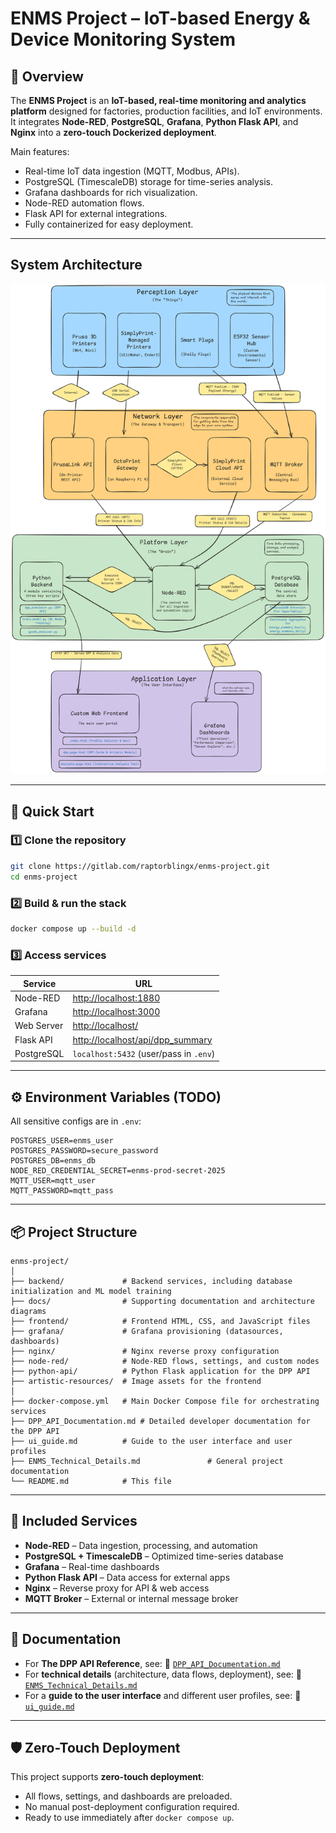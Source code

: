 # **ENMS Project** – IoT-based Energy & Device Monitoring System

## 📌 Overview

The **ENMS Project** is an **IoT-based, real-time monitoring and analytics platform** designed for factories, production facilities, and IoT environments.
It integrates **Node-RED**, **PostgreSQL**, **Grafana**, **Python Flask API**, and **Nginx** into a **zero-touch Dockerized deployment**.

Main features:

* Real-time IoT data ingestion (MQTT, Modbus, APIs).
* PostgreSQL (TimescaleDB) storage for time-series analysis.
* Grafana dashboards for rich visualization.
* Node-RED automation flows.
* Flask API for external integrations.
* Fully containerized for easy deployment.

---

## System Architecture

![ENMS Architecture](docs/enms-architecture.png)


---

## 🚀 Quick Start

### 1️⃣ Clone the repository

```bash
git clone https://gitlab.com/raptorblingx/enms-project.git
cd enms-project
```

### 2️⃣ Build & run the stack

```bash
docker compose up --build -d
```

### 3️⃣ Access services

| Service    | URL                                                                   |
| ---------- | --------------------------------------------------------------------- |
| Node-RED   | [http://localhost:1880](http://localhost:1880)                        |
| Grafana    | [http://localhost:3000](http://localhost:3000)                        |
| Web Server | [http://localhost/](http://localhost/)                                |
| Flask API  | [http://localhost/api/dpp\_summary](http://localhost/api/dpp_summary) |
| PostgreSQL | `localhost:5432` (user/pass in `.env`)                                |

---

## ⚙ Environment Variables (TODO)

All sensitive configs are in `.env`:

```env
POSTGRES_USER=enms_user
POSTGRES_PASSWORD=secure_password
POSTGRES_DB=enms_db
NODE_RED_CREDENTIAL_SECRET=enms-prod-secret-2025
MQTT_USER=mqtt_user
MQTT_PASSWORD=mqtt_pass
```

---

## 📦 Project Structure

```
enms-project/
│
├── backend/             # Backend services, including database initialization and ML model training
├── docs/                # Supporting documentation and architecture diagrams
├── frontend/            # Frontend HTML, CSS, and JavaScript files
├── grafana/             # Grafana provisioning (datasources, dashboards)
├── nginx/               # Nginx reverse proxy configuration
├── node-red/            # Node-RED flows, settings, and custom nodes
├── python-api/          # Python Flask application for the DPP API
├── artistic-resources/  # Image assets for the frontend
│
├── docker-compose.yml   # Main Docker Compose file for orchestrating services
├── DPP_API_Documentation.md # Detailed developer documentation for the DPP API
├── ui_guide.md          # Guide to the user interface and user profiles
├── ENMS_Technical_Details.md               # General project documentation
└── README.md            # This file
```

---

## 🧩 Included Services

* **Node-RED** – Data ingestion, processing, and automation
* **PostgreSQL + TimescaleDB** – Optimized time-series database
* **Grafana** – Real-time dashboards
* **Python Flask API** – Data access for external apps
* **Nginx** – Reverse proxy for API & web access
* **MQTT Broker** – External or internal message broker

---

## 📄 Documentation

*   For **The DPP API Reference**, see: 📖 [`DPP_API_Documentation.md`](./DPP_API_Documentation.md)
*   For **technical details** (architecture, data flows, deployment), see: 📜 [`ENMS_Technical_Details.md`](./ENMS_Technical_Details.md)
*   For a **guide to the user interface** and different user profiles, see: 👤 [`ui_guide.md`](./ui_guide.md)

---

## 🛡 Zero-Touch Deployment

This project supports **zero-touch deployment**:

* All flows, settings, and dashboards are preloaded.
* No manual post-deployment configuration required.
* Ready to use immediately after `docker compose up`.
